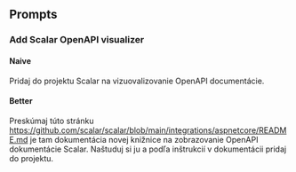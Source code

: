 ## Prompts

### Add Scalar OpenAPI visualizer

#### Naive

Pridaj do projektu Scalar na vizuovalizovanie OpenAPI documentácie.

#### Better

Preskúmaj túto stránku https://github.com/scalar/scalar/blob/main/integrations/aspnetcore/README.md je tam dokumentácia novej knižnice na zobrazovanie OpenAPI dokumentácie Scalar. Naštuduj si ju a podľa inštrukcií v dokumentácii pridaj do projektu.
